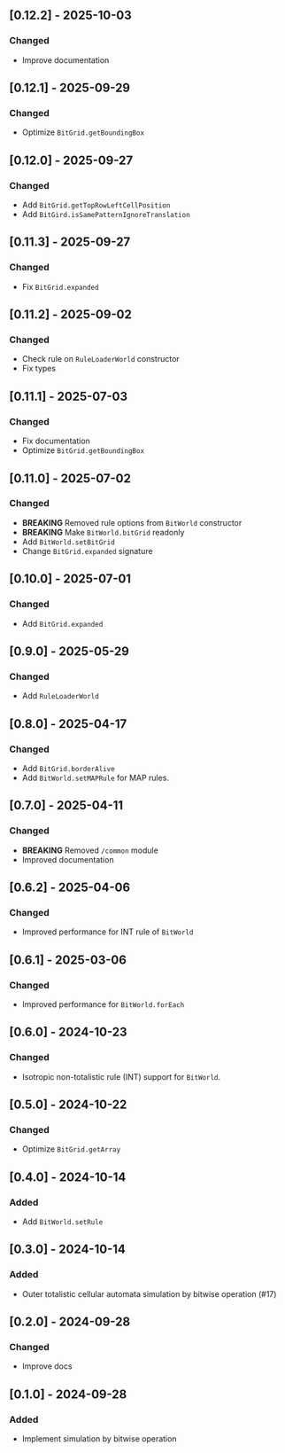 ## [0.12.2] - 2025-10-03

### Changed

- Improve documentation

## [0.12.1] - 2025-09-29

### Changed

- Optimize `BitGrid.getBoundingBox`

## [0.12.0] - 2025-09-27

### Changed

- Add `BitGrid.getTopRowLeftCellPosition`
- Add `BitGird.isSamePatternIgnoreTranslation`

## [0.11.3] - 2025-09-27

### Changed

- Fix `BitGrid.expanded`

## [0.11.2] - 2025-09-02

### Changed

- Check rule on `RuleLoaderWorld` constructor
- Fix types

## [0.11.1] - 2025-07-03

### Changed

- Fix documentation
- Optimize `BitGrid.getBoundingBox`

## [0.11.0] - 2025-07-02

### Changed

- **BREAKING** Removed rule options from `BitWorld` constructor
- **BREAKING** Make `BitWorld.bitGrid` readonly
- Add `BitWorld.setBitGrid`
- Change `BitGrid.expanded` signature

## [0.10.0] - 2025-07-01

### Changed

- Add `BitGrid.expanded`

## [0.9.0] - 2025-05-29

### Changed

- Add `RuleLoaderWorld`

## [0.8.0] - 2025-04-17

### Changed

- Add `BitGrid.borderAlive`
- Add `BitWorld.setMAPRule` for MAP rules.

## [0.7.0] - 2025-04-11

### Changed

- **BREAKING** Removed `/common` module
- Improved documentation

## [0.6.2] - 2025-04-06

### Changed

- Improved performance for INT rule of `BitWorld`

## [0.6.1] - 2025-03-06

### Changed

- Improved performance for `BitWorld.forEach`

## [0.6.0] - 2024-10-23

### Changed

- Isotropic non-totalistic rule (INT) support for `BitWorld`.

## [0.5.0] - 2024-10-22

### Changed

- Optimize `BitGrid.getArray`

## [0.4.0] - 2024-10-14

### Added

- Add `BitWorld.setRule`

## [0.3.0] - 2024-10-14

### Added

- Outer totalistic cellular automata simulation by bitwise operation (#17)

## [0.2.0] - 2024-09-28

### Changed

- Improve docs

## [0.1.0] - 2024-09-28

### Added

- Implement simulation by bitwise operation
